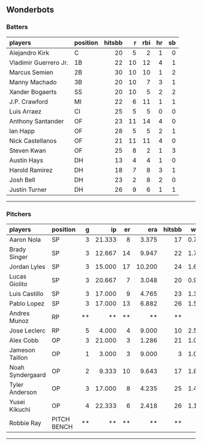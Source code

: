 ## Wonderbots

### Batters

 
|players               |position | hitsbb|  r| rbi| hr| sb| 
|:---------------------|:--------|------:|--:|---:|--:|--:| 
|Alejandro Kirk        |C        |     20|  5|   2|  1|  0| 
|Vladimir Guerrero Jr. |1B       |     22| 10|  12|  4|  1| 
|Marcus Semien         |2B       |     30| 10|  10|  1|  2| 
|Manny Machado         |3B       |     20| 10|   7|  3|  1| 
|Xander Bogaerts       |SS       |     20| 10|   5|  2|  2| 
|J.P. Crawford         |MI       |     22|  6|  11|  1|  1| 
|Luis Arraez           |CI       |     25|  5|   5|  0|  0| 
|Anthony Santander     |OF       |     23| 11|  14|  4|  0| 
|Ian Happ              |OF       |     28|  5|   5|  2|  1| 
|Nick Castellanos      |OF       |     21| 11|  11|  4|  0| 
|Steven Kwan           |OF       |     25|  8|   2|  1|  3| 
|Austin Hays           |DH       |     13|  4|   4|  1|  0| 
|Harold Ramirez        |DH       |     18|  7|   8|  3|  1| 
|Josh Bell             |DH       |     23|  2|   8|  2|  0| 
|Justin Turner         |DH       |     26|  9|   6|  1|  1| 


* * *

### Pitchers

 
|players          |position    |  g|     ip| er|    era| hitsbb|  whip| so|  w| sv| 
|:----------------|:-----------|--:|------:|--:|------:|------:|-----:|--:|--:|--:| 
|Aaron Nola       |SP          |  3| 21.333|  8|  3.375|     17| 0.797| 14|  1|  0| 
|Brady Singer     |SP          |  3| 12.667| 14|  9.947|     22| 1.737| 14|  1|  0| 
|Jordan Lyles     |SP          |  3| 15.000| 17| 10.200|     24| 1.600| 12|  0|  0| 
|Lucas Giolito    |SP          |  3| 20.667|  7|  3.048|     20| 0.968| 18|  0|  0| 
|Luis Castillo    |SP          |  3| 17.000|  9|  4.765|     23| 1.353| 17|  0|  0| 
|Pablo Lopez      |SP          |  3| 17.000| 13|  6.882|     26| 1.529| 21|  1|  0| 
|Andres Munoz     |RP          | **|     **| **|     **|     **|    **| **| **| **| 
|Jose Leclerc     |RP          |  5|  4.000|  4|  9.000|     10| 2.500|  5|  0|  0| 
|Alex Cobb        |OP          |  3| 21.000|  3|  1.286|     21| 1.000| 16|  2|  0| 
|Jameson Taillon  |OP          |  1|  3.000|  3|  9.000|      3| 1.000|  4|  0|  0| 
|Noah Syndergaard |OP          |  2|  9.333| 10|  9.643|     17| 1.821|  2|  1|  0| 
|Tyler Anderson   |OP          |  3| 17.000|  8|  4.235|     25| 1.471| 14|  0|  0| 
|Yusei Kikuchi    |OP          |  4| 22.333|  6|  2.418|     26| 1.164| 16|  3|  0| 
|Robbie Ray       |PITCH BENCH | **|     **| **|     **|     **|    **| **| **| **| 


* * *


